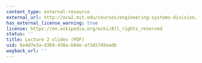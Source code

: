 ```yaml
---
content_type: external-resource
external_url: http://ocw2.mit.edu/courses/engineering-systems-division/esd-051j-engineering-innovation-and-design-fall-2012/lecture-notes-and-videos/MITESD_051JF12_Lec02.pdf
has_external_license_warning: true
license: https://en.wikipedia.org/wiki/All_rights_reserved
status: ''
title: Lecture 2 slides (PDF)
uid: 6e4d7e3a-d369-430a-b04e-a7345745eadb
wayback_url: ''
---
```

